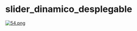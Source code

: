# slider_dinamico_desplegable
[![54.png](https://i.postimg.cc/rwm6qJyJ/54.png)](https://postimg.cc/nC6SkqDj)
